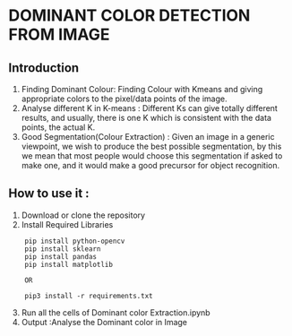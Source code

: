 # DOMINANT COLOR DETECTION FROM IMAGE 

## Introduction
1. Finding Dominant Colour: Finding Colour with Kmeans and giving appropriate colors to the
   pixel/data points of the image.
2. Analyse different K in K-means : Different Ks can give totally different results, and usually, there is one K which 
   is consistent with the data points, the actual K.
3. Good Segmentation(Colour Extraction) : Given an image in a generic viewpoint, we wish to produce the best possible
   segmentation, by this we mean that most people would choose this segmentation if asked to make one, and it would
   make a good precursor for object recognition.

## How to use it :

1. Download or clone the repository
2. Install Required Libraries

``` 
    pip install python-opencv
    pip install sklearn
    pip install pandas
    pip install matplotlib
    
    OR 
    
    pip3 install -r requirements.txt
```

3. Run all the cells of Dominant color Extraction.ipynb
4. Output :Analyse the Dominant color in Image<br>




